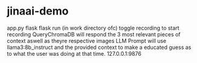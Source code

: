 # jinaai-demo
 
app.py flask
flask run (in work directory ofc)
toggle recording to start recording
QueryChromaDB will respond the 3 most relevant pieces of context aswell as theyre respective images
LLM Prompt will use llama3:8b_instruct and the provided context to make a educated guess as to what the user was doing at that time.
127.0.0.1:9876
